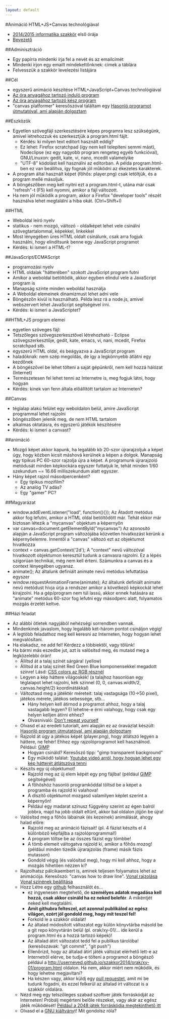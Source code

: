 ```yaml
---
layout: default
---
```

#Animáció HTML+JS+Canvas technológiával
 * [2014/2015 informatika szakkör](../../index.html) első órája
 * [Bevezető](bevezeto.html)

##Adminisztráció
 * Egy papírra mindenki írja fel a nevét és az emailcímét
 * Mindenki írjon egy emailt mindekettőnknek: címek a táblára
  * Felvesszük a szakkör levelezési listájára

##Cél
 * egyszerű animáció készítése HTML+JavaScript+Canvas technológiával
 * [Az óra anyagához tartozó induló program](start.html)
 * [Az óra anyagához tartozó kész program](program.html)
 * "canvas platformer" keresőszóval találtam egy [Hasonló programot útmutatóval, ami alapján dolgoztam](http://www.somethinghitme.com/2013/01/09/creating-a-canvas-platformer-tutorial-part-one/)

##Eszközök
 * Egyetlen szövegfájl szerkesztésére képes programra lesz szükségünk, amivel létrehozzuk és szerkesztjük a program.html fájlt.
   * Kérdés: ki milyen text editort használt eddig?
   * Ez lehet: Firefox scratchpad (így nem kell telepíteni semmi mást), Nodeclipse (ez egy nagyobb program rengeteg egyéb funkcióval), GNU/Linuxon: gedit, kate, vi, nano, mcedit valamelyike
   * "UTF-8" kódolást kell használni az editorban. A példa program.html-ben ez van beállítva, így fognak jól működni az ékezetes karakterek.
 * A program által használt képet (főhős: player.png) csak letöltjük, és a program mellé másoljuk.
 * A böngészőben meg kell nyitni ezt a program.html-t, utána már csak "refresh"-t (F5) kell nyomni, amikor a fájl változott.
 * Ha nem jól működik a program, akkor a Firefox "developer tools" részét használva lehet megtalálni a hiba okát. (Ctrl+Shift+I)

##HTML
 * Weboldal leíró nyelv
 * statikus - nem mozgó, változó - oldalképet lehet vele csinálni szövegtartalommal, képekkel, linkekkel
 * Most lényegében üres HTML oldalt csinálunk, csak arra fogjuk használni, hogy elindítsunk benne egy JavaScript programot
 * Kérdés: ki ismeri a HTML-t?

##JavaScript/ECMAScript
 * programozási nyelv
 * HTML oldalak "hátterében" szokott JavaScript program futni
 * Amikor a weboldal betöltődik, akkor egyben elindul vele a JavaScript program is
 * Manapság szinte minden weboldal használja
 * A Weboldal elemeinek dinamizmust lehet adni vele
 * Böngészőn kívül is használható. Példa lesz rá a node.js, amivel webszervert lehet JavaScript segítségével írni.
 * Kérdés: ki ismeri a JavaScriptet?

##HTML+JS program elemei
 * egyetlen szöveges fájl:
  * Tetszőleges szövegszerkesztővel létrehozható - Eclipse szövegszerkesztője, gedit, kate, emacs, vi, nani, mcedit, Firefox scratchpad stb.
  * egyszerű HTML oldal, és beágyazva a JavaScript program
  * haladóknak: nem szép megoldás, de így a legkönnyebb átlátni egy kezdőnek
  * A böngészővel be lehet tölteni a saját gépünkről, nem kell hozzá hálózat (Internet)
  * Természetesen fel lehet tenni az Internetre is, meg fogjuk látni, hogy hogyan
 * Kérdés: kinek van fenn általa előállítótt tartalom az Interneten?


##Canvas
 * téglalap alakú felület egy weboldalon belül, amire JavaScript programmal lehet rajzolni
 * böngészőben jelenik meg, de nem HTML tartalom
 * alkalmas oktatásra, és egyszerű játékok készítésére
 * Kérdés: ki ismeri a canvast?

##animáció
 * Mozgó képet akkor kapunk, ha legalább kb 20-szor újrarajzoljuk a képet úgy, hogy közben kicsit máshová kerülnek a képen a dolgok. Manapság egy tipikus PC 60-szor rajzolja újra a képet. A programunk újrarajzoló metódusát minden képkockára egyszer futtatjuk le, tehát minden 1/60 szekundum ~= 16.66 milliszekundum alatt egyszer.
 * Hány képet rajzol másodpercenként?
   * Egy tipikus mozifilm?
   * Az analóg TV adás?
   * Egy "gamer" PC?

##Magyarázat
 * window.addEventListener("load", function(){});
  Az Átadott metódus akkor fog lefutni, amikor a HTML oldal betöltődött már. Tehát ekkor már biztosan létezik a "mycanvas" objektum a képernyőn
 * var canvas=document.getElementById("mycanvas")
  Az azonosító alapján a JavaScript program változójába közvetlen hivatkozást kérünk a képernyőelemre. Innentől a "canvas" változó ezt az objektumot hivatkozza
 * context = canvas.getContext('2d');
  A "context" nevű változóval hivatkozott objektumon keresztül tudunk a canvasra rajzolni. Ez a lépés szigorúan technikai, még nem kell érteni. Számunkra a canvas és a context lényegében ugyanaz.
 * animate();
  Az általunk definiált animate nevű metódus lefuttatása egyszer
 * window.requestAnimationFrame(animate);
  Az általunk definiált animate nevű metódust hívja úrja a rendszer amikor a következő képkockát lehet kirajzolni. Ha a gép/program nem túl lassú, akkor ennek hatására az "animate" metódus 60-szor fog lefutni egy másodperc alatt, folyamatos mozgás érzetét keltve.

##Házi feladat
 * Az alábbi ötletek nagyjából nehézségi sorrendben vannak.
 * Mindenkinek javaslom, hogy legalább két-három pontot csináljon végig!
 * A legtöbb feladathoz meg kell keresni az Interneten, hogy hogyan lehet megvalósítani.
 * Ha elakadsz, ne add fel! Kérdezz a többiektől, vagy tőlünk!
 * Ha bármi más eszedbe jut, azt is valósítsd meg, és mutasd meg a legközelebbi órán!
   * Állítsd át a talaj színét sárgára! (yellow)
   * Állítsd át a talaj színét Red Green Blue komponensekkel megadott színre! Lásd: [CSS colors az RGB résznél](http://www.w3schools.com/cssref/css_colors_legal.asp)
   * Legyen a kép háttere világoskék! (a talajhoz hasonlóan egy téglalapot lehet rajzolni, kék színnel (0, 0, canvas.width/2, canvas.height/2) koordinátákkal)
   * Változtasd meg a játéktér méreteit: talaj vastagsága (10->50 pixel), játékos mérete, játékos sebessége, stb...
     * Hány helyen kell átírnod a programot ahhoz, hogy a talaj vastagabb legyen? El lehetne-e érni valahogy, hogy csak egy helyen kelljen átírni ehhez?
     * Olvasnivaló: [Don't repeat yourself](http://en.wikipedia.org/wiki/Don%27t_repeat_yourself)
   * Olvasd el az eredeti tutorialt, ami alapján ez az óravázlat készült: [Hasonló program útmutatóval, ami alapján dolgoztam](http://www.somethinghitme.com/2013/01/09/creating-a-canvas-platformer-tutorial-part-one/)
   * Rajzold át úgy a játékos képét (player.png), hogy átlátszó legyen a háttere, ne fehér! Ehhez egy rajzolóprogramot kell használnod. Például: [GIMP](http://www.gimp.org/)
     * Hogyan csináld? Keresőszó tipp: "gimp transparent background"
     * Egy működő találat: [Youtube videó arról, hogy hogyan lehet egy kép hátterét átlátszóvá tenni](https://www.youtube.com/watch?v=AC5vdKuwTp0)
   * Készíts egy új objektumot!
     * Rajzold meg az új elem képét egy png fájlba! (például [GIMP](http://www.gimp.org/) segítségével)
     * A főhőshöz hasonló programkóddal töltsd be a képet a programba és rajzold ki valahova!
     * A díszítő objektumot mozgasd valamilyen képlet szerint a képernyőn!
     * Például egy madarat színusz függvény szerint az égen balról jobbra, majd ha jobb oldalt eltűnt, akkor bal oldalon jöjjön be újra!
   * Valósítsd meg a főhős lábainak (és kezeinek) animálását, ahogy halad előre:
     * Rajzold meg az animáció fázisait! (pl. 4 fázist készíts el 4 különböző képfájlba a rajzolóprogrammal!)
     * A program töltse be az összes fázist egy tömbbe!
     * A tömb elemeit váltogatva rajzold ki, amikor a főhős mozog! (például minden tizedik újrarajzolás (frame) másik fázis mutasson)
     * Gondold végig (és valósítsd meg), hogy mi kell ahhoz, hogy a mozgás hihetően nézzen ki?
   * Rajzolhatsz pálcikaembert is, aminek teljesen folyamatos lehet az animációja. Keresőszó: "canvas how to draw line". [Vonal rajzolása](http://www.w3schools.com/tags/canvas_lineto.asp) [Vonal színének beállítása](http://www.w3schools.com/tags/canvas_strokestyle.asp)
   * Hozz Létre egy [github](https://github.com) felhasználót és...
     * ez ingyenesen megtehető, de **személyes adatok megadása kell hozzá, csak akkor csináld ha ez neked belefér**. A mikéntjét neked kell megtalálni.
     * **Amit githubra felteszel, azt azonnal publikálod az egész világon, ezért jól gondold meg, hogy mit teszel fel!**
     * Forkold le a szakkör oldalát!
     * Az általad módosított változatot egy külön könyvtárba másold be a git repo könyvtárán belül (pl. orak/xy-01/... ide kerül a program.html és a hozzá tartozó képek)!
     * Az általad átírt változatot tedd fel a publikus tárolóba! (keresőszavak: "git commit", "git push")
     * Ellenőrizd, hogy az általad átírt játék változat elérhető lett-e az Internetről elérve, be tudja-e tölteni a programot a böngésző például a http://userneved.github.io/szakkor2014/orak/xy-01/program.html oldalon. Ha nem, akkor miért nem működik, és hogy lehetne megjavítani?
     * Ha készen vagy, akkor küldj egy [pull requestet](https://help.github.com/articles/using-pull-requests), amit mi be tudunk fogadni, és ezzel felkerül az általad írt változat is a szakkör oldalára.
   * Nézd meg egy tetszőleges szabad szoftver játék forráskódját az Interneten! Próbálj megérteni belőle részeket, vagy akár az egész játék működését! [Például a 2048 játék forráskódja megtekinthető itt](https://github.com/gabrielecirulli/2048/)
   * Olvasd el a [GNU kiáltvány](http://gnu.hu/gnu-kialtvany.html)t! Mit gondolsz róla?



